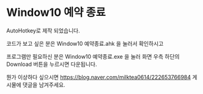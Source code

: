 
# Window10 예약 종료

AutoHotkey로 제작 되었습니다.

코드가 보고 싶은 분은 Window10 예약종료.ahk 을 눌러서 확인하시고

프로그램만 필요하신 분은 Window10 예약종료.exe 을 눌러 화면 우측 하단의 Download 버튼을 누르시면 다운됩니다.

뭔가 이상하다 싶으시면 https://blog.naver.com/milktea0614/222653766984 게시물에 댓글을 남겨주세요.

